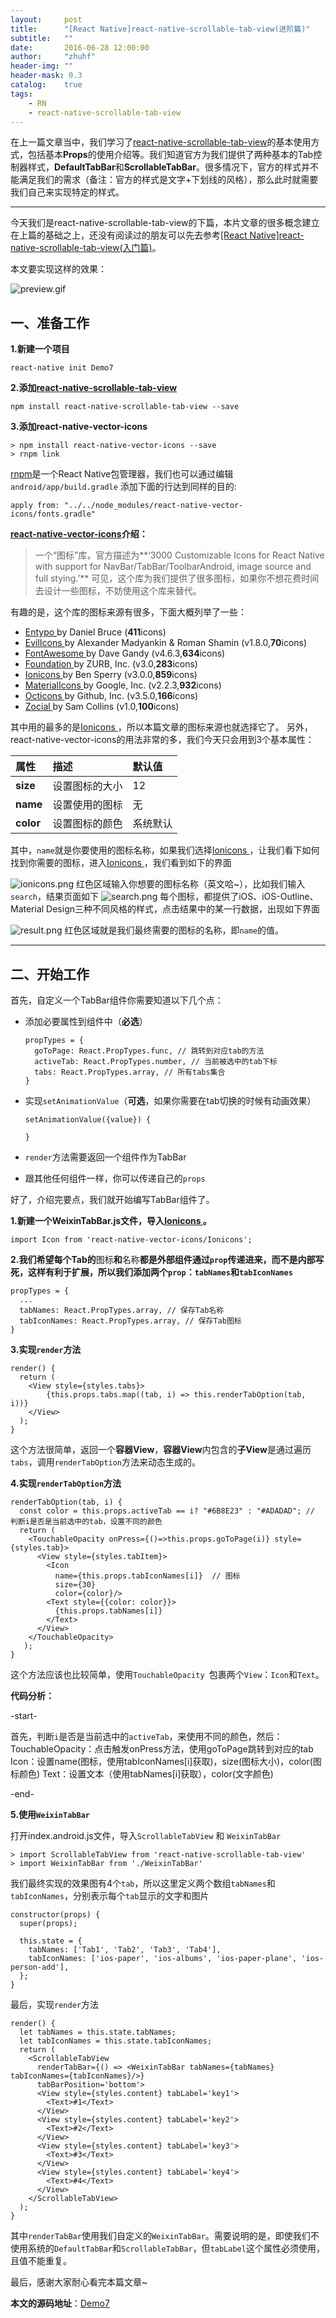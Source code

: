```yaml
---
layout:     post
title:      "[React Native]react-native-scrollable-tab-view(进阶篇)"
subtitle:   ""
date:       2016-06-28 12:00:00
author:     "zhuhf"
header-img: ""
header-mask: 0.3
catalog:    true
tags:
    - RN
    - react-native-scrollable-tab-view
---
```


在上一篇文章当中，我们学习了[react-native-scrollable-tab-view](http://zhuhf.tech/2016/06/23/RN-react-native-scrollable-tab-view(1))的基本使用方式，包括基本**Props**的使用介绍等。我们知道官方为我们提供了两种基本的Tab控制器样式，**DefaultTabBar**和**ScrollableTabBar**。很多情况下，官方的样式并不能满足我们的需求（备注：官方的样式是文字+下划线的风格），那么此时就需要我们自己来实现特定的样式。

---
今天我们是react-native-scrollable-tab-view的下篇，本片文章的很多概念建立在上篇的基础之上，还没有阅读过的朋友可以先去参考[[React Native]react-native-scrollable-tab-view(入门篇)](http://www.jianshu.com/p/b7788c3d106e)。

本文要实现这样的效果：

![preview.gif](http://upload-images.jianshu.io/upload_images/1787010-6e6cb4165725b28e.gif?imageMogr2/auto-orient/strip)

## 一、准备工作

**1.新建一个项目**

    react-native init Demo7

**2.添加[react-native-scrollable-tab-view](https://github.com/skv-headless/react-native-scrollable-tab-view)**

    npm install react-native-scrollable-tab-view --save

**3.添加react-native-vector-icons**

    > npm install react-native-vector-icons --save
    > rnpm link

[rnpm](https://github.com/rnpm/rnpm)是一个React Native包管理器，我们也可以通过编辑```android/app/build.gradle``` 添加下面的行达到同样的目的:

    apply from: "../../node_modules/react-native-vector-icons/fonts.gradle"

**[react-native-vector-icons](https://github.com/oblador/react-native-vector-icons)介绍：**
>一个“图标”库，官方描述为**‘3000 Customizable Icons for React Native with support for NavBar/TabBar/ToolbarAndroid, image source and full stying.’** 可见，这个库为我们提供了很多图标，如果你不想花费时间去设计一些图标，不妨使用这个库来替代。

   有趣的是，这个库的图标来源有很多，下面大概列举了一些：
  * [Entypo
](http://entypo.com/)by Daniel Bruce (**411**icons)
  * [EvilIcons
](http://evil-icons.io/)by Alexander Madyankin & Roman Shamin (v1.8.0,**70**icons)
  * [FontAwesome
](http://fortawesome.github.io/Font-Awesome/icons/)by Dave Gandy (v4.6.3,**634**icons)
  * [Foundation
](http://zurb.com/playground/foundation-icon-fonts-3)by ZURB, Inc. (v3.0,**283**icons)
  * [Ionicons
](http://ionicframework.com/docs/v2/ionicons/)by Ben Sperry (v3.0.0,**859**icons)
  * [MaterialIcons
](https://www.google.com/design/icons/)by Google, Inc. (v2.2.3,**932**icons)
  * [Octicons
](http://octicons.github.com/)by Github, Inc. (v3.5.0,**166**icons)
  * [Zocial
](http://zocial.smcllns.com/)by Sam Collins (v1.0,**100**icons)

其中用的最多的是[Ionicons
](http://ionicframework.com/docs/v2/ionicons/)，所以本篇文章的图标来源也就选择它了。
  另外，react-native-vector-icons的用法非常的多，我们今天只会用到3个基本属性：


  属性| 描述| 默认值
  :----|:------|:----
  **size**| 设置图标的大小 | 12
  **name** | 设置使用的图标 | 无
  **color** | 设置图标的颜色 | 系统默认

 其中，```name```就是你要使用的图标名称，如果我们选择[Ionicons
](http://ionicframework.com/docs/v2/ionicons/)，让我们看下如何找到你需要的图标，进入[Ionicons
](http://ionicframework.com/docs/v2/ionicons/)，我们看到如下的界面

![ionicons.png](http://upload-images.jianshu.io/upload_images/1787010-cf2168805fb30d9d.png?imageMogr2/auto-orient/strip%7CimageView2/2/w/1240)
红色区域输入你想要的图标名称（英文哈~），比如我们输入```search```，结果页面如下
![search.png](http://upload-images.jianshu.io/upload_images/1787010-424db64ea903e3ec.png?imageMogr2/auto-orient/strip%7CimageView2/2/w/1240)
每个图标，都提供了iOS、iOS-Outline、Material Design三种不同风格的样式，点击结果中的某一行数据，出现如下界面

![result.png](http://upload-images.jianshu.io/upload_images/1787010-301307c694affcc3.png?imageMogr2/auto-orient/strip%7CimageView2/2/w/1240)
红色区域就是我们最终需要的图标的名称，即```name```的值。

---

## 二、开始工作

首先，自定义一个TabBar组件你需要知道以下几个点：

* 添加必要属性到组件中（**必选**）

      propTypes = {
		goToPage: React.PropTypes.func, // 跳转到对应tab的方法
		activeTab: React.PropTypes.number, // 当前被选中的tab下标
		tabs: React.PropTypes.array, // 所有tabs集合
	  }

* 实现```setAnimationValue```（**可选**，如果你需要在tab切换的时候有动画效果）

      setAnimationValue({value}) {

	  }

* ```render```方法需要返回一个组件作为TabBar
* 跟其他任何组件一样，你可以传递自己的```props```

好了，介绍完要点，我们就开始编写TabBar组件了。

**1.新建一个WeixinTabBar.js文件，导入[Ionicons
](http://ionicframework.com/docs/v2/ionicons/)。**

    import Icon from 'react-native-vector-icons/Ionicons';

**2.我们希望每个Tab的**图标**和**名称**都是外部组件通过```prop```传递进来，而不是内部写死，这样有利于扩展，所以我们添加两个```prop```：```tabNames```和```tabIconNames```**

    propTypes = {
	  ...
      tabNames: React.PropTypes.array, // 保存Tab名称
      tabIconNames: React.PropTypes.array, // 保存Tab图标
	}

**3.实现```render```方法**

    render() {
      return (
        <View style={styles.tabs}>
        	{this.props.tabs.map((tab, i) => this.renderTabOption(tab, i))}
        </View>
      );
    }

这个方法很简单，返回一个**容器View**，**容器View**内包含的**子View**是通过遍历```tabs```，调用```renderTabOption```方法来动态生成的。

**4.实现```renderTabOption```方法**

    renderTabOption(tab, i) {
      const color = this.props.activeTab == i? "#6B8E23" : "#ADADAD"; // 判断i是否是当前选中的tab，设置不同的颜色
      return (
        <TouchableOpacity onPress={()=>this.props.goToPage(i)} style={styles.tab}>
          <View style={styles.tabItem}>
            <Icon
              name={this.props.tabIconNames[i]}  // 图标
              size={30}
              color={color}/>
            <Text style={{color: color}}>
              {this.props.tabNames[i]}
            </Text>
          </View>
        </TouchableOpacity>
       );
    }

这个方法应该也比较简单，使用```TouchableOpacity ```包裹两个```View```：```Icon```和```Text```。

**代码分析：**  

-start-

首先，判断```i```是否是当前选中的```activeTab```，来使用不同的颜色，然后：
TouchableOpacity：点击触发onPress方法，使用goToPage跳转到对应的tab
Icon：设置name(图标，使用tabIconNames[i]获取)，size(图标大小)，color(图标颜色)
Text：设置文本（使用tabNames[i]获取），color(文字颜色)

-end-

**5.使用```WeixinTabBar```**

打开index.android.js文件，导入`ScrollableTabView` 和 `WeixinTabBar`

    > import ScrollableTabView from 'react-native-scrollable-tab-view'
    > import WeixinTabBar from './WeixinTabBar'

我们最终实现的效果图有4个```tab```，所以这里定义两个数组```tabNames```和```tabIconNames```，分别表示每个```tab```显示的文字和图片

    constructor(props) {
	  super(props);

	  this.state = {
	  	tabNames: ['Tab1', 'Tab2', 'Tab3', 'Tab4'],
	  	tabIconNames: ['ios-paper', 'ios-albums', 'ios-paper-plane', 'ios-person-add'],
	  };
	}

最后，实现```render```方法

    render() {
      let tabNames = this.state.tabNames;
      let tabIconNames = this.state.tabIconNames;
      return (
        <ScrollableTabView
          renderTabBar={() => <WeixinTabBar tabNames={tabNames} tabIconNames={tabIconNames}/>}
          tabBarPosition='bottom'>
          <View style={styles.content} tabLabel='key1'>
            <Text>#1</Text>
          </View>
          <View style={styles.content} tabLabel='key2'>
            <Text>#2</Text>
          </View>
          <View style={styles.content} tabLabel='key3'>
            <Text>#3</Text>
          </View>
          <View style={styles.content} tabLabel='key4'>
            <Text>#4</Text>
          </View>
        </ScrollableTabView>
      );
    }

其中```renderTabBar```使用我们自定义的```WeixinTabBar```。需要说明的是，即使我们不使用系统的```DefaultTabBar```和```ScrollableTabBar```，但```tabLabel```这个属性必须使用，且值不能重复。

最后，感谢大家耐心看完本篇文章~

**本文的源码地址**：[Demo7](https://github.com/hiphonezhu/RN-Demos/tree/master/Demo7)
